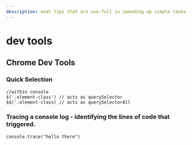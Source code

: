 ```yaml
---
description: neat tips that are use-full in speeding up simple tasks
---
```


# dev tools

## Chrome Dev Tools

### Quick Selection

```
//within console
$('.element-class') // acts as querySelector
$$('.element-class) // acts as querySelectorAll 
```

### Tracing a console log - identifying  the lines of code that triggered.

```text
console.trace("hello there")
```

